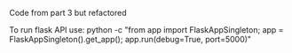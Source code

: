 Code from part 3 but refactored

To run flask API use: python -c "from app import FlaskAppSingleton; app = FlaskAppSingleton().get_app(); app.run(debug=True, port=5000)"
